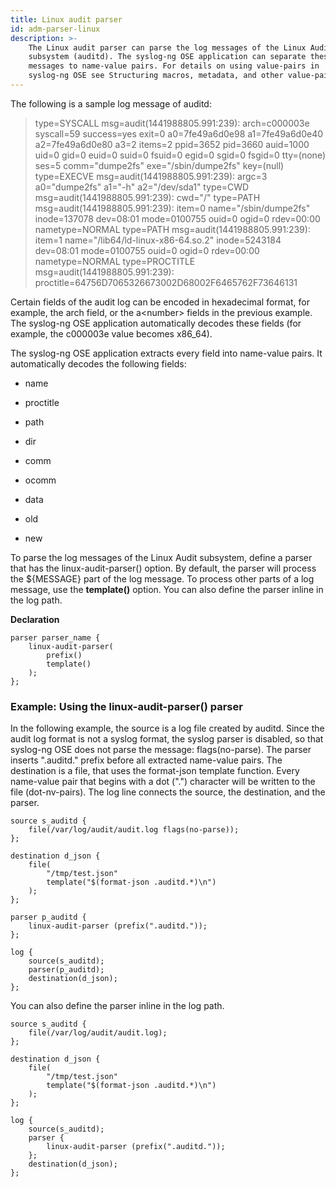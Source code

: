 ```yaml
---
title: Linux audit parser
id: adm-parser-linux
description: >-
    The Linux audit parser can parse the log messages of the Linux Audit
    subsystem (auditd). The syslog-ng OSE application can separate these log
    messages to name-value pairs. For details on using value-pairs in
    syslog-ng OSE see Structuring macros, metadata, and other value-pairs.
---
```


The following is a sample log message of auditd:

>type=SYSCALL msg=audit(1441988805.991:239): arch=c000003e syscall=59 success=yes exit=0 a0=7fe49a6d0e98 a1=7fe49a6d0e40 a2=7fe49a6d0e80 a3=2 items=2 ppid=3652 pid=3660 auid=1000 uid=0 gid=0 euid=0 suid=0 fsuid=0 egid=0 sgid=0 fsgid=0 tty=(none) ses=5 comm="dumpe2fs" exe="/sbin/dumpe2fs" key=(null)
>type=EXECVE msg=audit(1441988805.991:239): argc=3 a0="dumpe2fs" a1="-h" a2="/dev/sda1"
>type=CWD msg=audit(1441988805.991:239):  cwd="/"
>type=PATH msg=audit(1441988805.991:239): item=0 name="/sbin/dumpe2fs" inode=137078 dev=08:01 mode=0100755 ouid=0 ogid=0 rdev=00:00 nametype=NORMAL
>type=PATH msg=audit(1441988805.991:239): item=1 name="/lib64/ld-linux-x86-64.so.2" inode=5243184 dev=08:01 mode=0100755 ouid=0 ogid=0 rdev=00:00 nametype=NORMAL
>type=PROCTITLE msg=audit(1441988805.991:239): proctitle=64756D7065326673002D68002F6465762F73646131

Certain fields of the audit log can be encoded in hexadecimal format,
for example, the arch field, or the a\<number\> fields in the previous
example. The syslog-ng OSE application automatically decodes these
fields (for example, the c000003e value becomes x86\_64).

The syslog-ng OSE application extracts every field into name-value
pairs. It automatically decodes the following fields:

- name

- proctitle

- path

- dir

- comm

- ocomm

- data

- old

- new

To parse the log messages of the Linux Audit subsystem, define a parser
that has the linux-audit-parser() option. By default, the parser will
process the \${MESSAGE} part of the log message. To process other parts
of a log message, use the **template()** option. You can also define the
parser inline in the log path.

**Declaration**

```config
parser parser_name {
    linux-audit-parser(
        prefix()
        template()
    );
};
```

### Example: Using the linux-audit-parser() parser

In the following example, the source is a log file created by auditd.
Since the audit log format is not a syslog format, the syslog parser is
disabled, so that syslog-ng OSE does not parse the message:
flags(no-parse). The parser inserts \".auditd.\" prefix before all
extracted name-value pairs. The destination is a file, that uses the
format-json template function. Every name-value pair that begins with a
dot (\".\") character will be written to the file (dot-nv-pairs). The
log line connects the source, the destination, and the parser.

```config
source s_auditd {
    file(/var/log/audit/audit.log flags(no-parse));
};

destination d_json {
    file(
        "/tmp/test.json"
        template("$(format-json .auditd.*)\n")
    );
};

parser p_auditd {
    linux-audit-parser (prefix(".auditd."));
};

log {
    source(s_auditd);
    parser(p_auditd);
    destination(d_json);
};
```

You can also define the parser inline in the log path.

```config
source s_auditd {
    file(/var/log/audit/audit.log);
};

destination d_json {
    file(
        "/tmp/test.json"
        template("$(format-json .auditd.*)\n")
    );
};

log {
    source(s_auditd);
    parser {
        linux-audit-parser (prefix(".auditd."));
    };
    destination(d_json);
};
```
